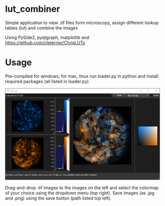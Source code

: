 # lut_combiner

Simple application to view .tif files form microscopy, assign different lookup tables (lut) and combine the images

Using PySide2, pyqtgraph, matplotlib and https://github.com/cleterrier/ChrisLUTs

# Usage
Pre-compiled for windows, for mac, linux run loader.py in python and install required packages (all listed in loader.py)

![](example.png?raw=true)

Drag-and-drop .tif images to the images on the left and select the colormap of your choice using the dropdown menu (top right). 
Save images (as .jpg and .png) using the save button (path listed top left).
